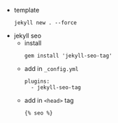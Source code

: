 * template
  ```
  jekyll new . --force
  ```
* jekyll seo
  *  install
      ```
      gem install 'jekyll-seo-tag'
  
      ```
  *  add in `_config.yml`
      ```
      plugins:
        - jekyll-seo-tag
  
      ```
  *  add in `<head>` tag
      ```
      {% seo %}
  
      ```
